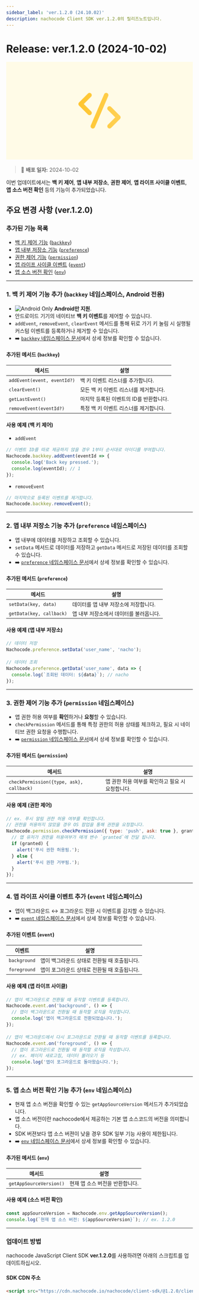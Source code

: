 ```yaml
---
sidebar_label: 'ver.1.2.0 (24.10.02)'
description: nachocode Client SDK ver.1.2.0의 릴리즈노트입니다.
---
```


# Release: ver.1.2.0 (2024-10-02)

![sdk_detail](/img/docs/releases/release_note_sdk_detail.png)

> 🔔 **배포 일자:** 2024-10-02

이번 업데이트에서는 **백 키 제어**, **앱 내부 저장소**, **권한 제어**, **앱 라이프 사이클 이벤트**, **앱 소스 버전 확인** 등의 기능이 추가되었습니다.

## 주요 변경 사항 (ver.1.2.0)

### 추가된 기능 목록

- [백 키 제어 기능](#1-백-키-제어-기능-추가-backkey-네임스페이스-android-전용) ([`backkey`](../../namespaces/backkey))
- [앱 내부 저장소 기능](#2-앱-내부-저장소-기능-추가-preference-네임스페이스) ([`preference`](../../namespaces/preference))
- [권한 제어 기능](#3-권한-제어-기능-추가-permission-네임스페이스) ([`permission`](../../namespaces/permission))
- [앱 라이프 사이클 이벤트](#4-앱-라이프-사이클-이벤트-추가-event-네임스페이스) ([`event`](../../namespaces/event))
- [앱 소스 버전 확인](#5-앱-소스-버전-확인-기능-추가-env-네임스페이스) ([`env`](../../namespaces/env))

---

### 1. 백 키 제어 기능 추가 (`backkey` 네임스페이스, Android 전용)

- ![Android Only](https://img.shields.io/badge/Android_only-green?logo=android) **Android만 지원**.
- 안드로이드 기기의 네이티브 **백 키 이벤트**를 제어할 수 있습니다.
- `addEvent`, `removeEvent`, `clearEvent` 메서드를 통해 뒤로 가기 키 눌림 시 실행될 커스텀 이벤트를 등록하거나 제거할 수 있습니다.
- ➡️ [`backkey` 네임스페이스 문서](../../namespaces/backkey)에서 상세 정보를 확인할 수 있습니다.

#### 추가된 메서드 (`backkey`)

| 메서드                      | 설명                                    |
| --------------------------- | --------------------------------------- |
| `addEvent(event, eventId?)` | 백 키 이벤트 리스너를 추가합니다.       |
| `clearEvent()`              | 모든 백 키 이벤트 리스너를 제거합니다.  |
| `getLastEvent()`            | 마지막 등록된 이벤트의 ID를 반환합니다. |
| `removeEvent(eventId?)`     | 특정 백 키 이벤트 리스너를 제거합니다.  |

#### 사용 예제 (백 키 제어)

- `addEvent`

```javascript
// 이벤트 ID를 따로 제공하지 않을 경우 1부터 순서대로 아이디를 부여합니다.
Nachocode.backkey.addEvent(eventId => {
  console.log('Back key pressed.');
  console.log(eventId); // 1
});
```

- `removeEvent`

```javascript
// 마지막으로 등록된 이벤트를 제거합니다.
Nachocode.backkey.removeEvent();
```

---

### 2. 앱 내부 저장소 기능 추가 (`preference` 네임스페이스)

- 앱 내부에 데이터를 저장하고 조회할 수 있습니다.
- `setData` 메서드로 데이터를 저장하고 `getData` 메서드로 저장된 데이터를 조회할 수 있습니다.
- ➡️ [`preference` 네임스페이스 문서](../../namespaces/preference)에서 상세 정보를 확인할 수 있습니다.

#### 추가된 메서드 (`preference`)

| 메서드                   | 설명                                    |
| ------------------------ | --------------------------------------- |
| `setData(key, data)`     | 데이터를 앱 내부 저장소에 저장합니다.   |
| `getData(key, callback)` | 앱 내부 저장소에서 데이터를 불러옵니다. |

#### 사용 예제 (앱 내부 저장소)

```javascript
// 데이터 저장
Nachocode.preference.setData('user_name', 'nacho');

// 데이터 조회
Nachocode.preference.getData('user_name', data => {
  console.log(`조회된 데이터: ${data}`); // nacho
});
```

---

### 3. 권한 제어 기능 추가 (`permission` 네임스페이스)

- 앱 권한 허용 여부를 **확인**하거나 **요청**할 수 있습니다.
- `checkPermission` 메서드를 통해 특정 권한의 허용 상태를 체크하고, 필요 시 네이티브 권한 요청을 수행합니다.
- ➡️ [`permission` 네임스페이스 문서](../../namespaces/permission)에서 상세 정보를 확인할 수 있습니다.

#### 추가된 메서드 (`permission`)

| 메서드                                   | 설명                                             |
| ---------------------------------------- | ------------------------------------------------ |
| `checkPermission({type, ask}, callback)` | 앱 권한 허용 여부를 확인하고 필요 시 요청합니다. |

#### 사용 예제 (권한 제어)

```javascript
// ex. 푸시 알림 권한 허용 여부를 확인합니다.
// 권한을 허용하지 않았을 경우 OS 팝업을 통해 권한을 요청합니다.
Nachocode.permission.checkPermission({ type: 'push', ask: true }, granted => {
  // 앱 유저가 권한을 허용여부가 매개 변수 `granted`에 전달 됩니다.
  if (granted) {
    alert('푸시 권한 허용됨.');
  } else {
    alert('푸시 권한 거부됨.');
  }
});
```

---

### 4. 앱 라이프 사이클 이벤트 추가 (`event` 네임스페이스)

- 앱이 백그라운드 ↔ 포그라운드 전환 시 이벤트를 감지할 수 있습니다.
- ➡️ [`event` 네임스페이스 문서](../../namespaces/event)에서 상세 정보를 확인할 수 있습니다.

#### 추가된 이벤트 (`event`)

| 이벤트       | 설명                                         |
| ------------ | -------------------------------------------- |
| `background` | 앱이 백그라운드 상태로 전환될 때 호출됩니다. |
| `foreground` | 앱이 포그라운드 상태로 전환될 때 호출됩니다. |

#### 사용 예제 (앱 라이프 사이클)

```javascript
// 앱이 백그라운드로 전환될 때 동작할 이벤트를 등록합니다.
Nachocode.event.on('background', () => {
  // 앱이 백그라운드로 전환될 때 동작할 로직을 작성합니다.
  console.log('앱이 백그라운드로 전환되었습니다.');
});

// 앱이 백그라운드에서 다시 포그라운드로 전환될 때 동작할 이벤트를 등록합니다.
Nachocode.event.on('foreground', () => {
  // 앱이 포그라운드로 전환될 때 동작할 로직을 작성합니다.
  // ex. 페이지 새로고침, 데이터 불러오기 등
  console.log('앱이 포그라운드로 돌아왔습니다.');
});
```

---

### 5. 앱 소스 버전 확인 기능 추가 (`env` 네임스페이스)

- 현재 앱 소스 버전을 확인할 수 있는 `getAppSourceVersion` 메서드가 추가되었습니다.
- 앱 소스 버전이란 nachocode에서 제공하는 기본 앱 소스코드의 버전을 의미합니다.
- SDK 버젼보다 앱 소스 버젼이 낮을 경우 SDK 일부 기능 사용이 제한됩니다.
- ➡️ [`env` 네임스페이스 문서](../../namespaces/env)에서 상세 정보를 확인할 수 있습니다.

#### 추가된 메서드 (`env`)

| 메서드                  | 설명                            |
| ----------------------- | ------------------------------- |
| `getAppSourceVersion()` | 현재 앱 소스 버전을 반환합니다. |

#### 사용 예제 (소스 버전 확인)

```javascript
const appSourceVersion = Nachocode.env.getAppSourceVersion();
console.log(`현재 앱 소스 버전: ${appSourceVersion}`); // ex. 1.2.0
```

---

### 업데이트 방법

nachocode JavaScript Client SDK **ver.1.2.0**를 사용하려면 아래의 스크립트를 업데이트하십시오.

#### SDK CDN 주소

```html
<script src="https://cdn.nachocode.io/nachocode/client-sdk/@1.2.0/client-sdk.min.js"></script>
```
